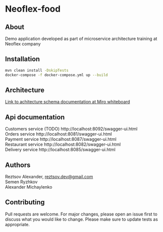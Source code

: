 # Neoflex-food

## About
Demo application developed as part of microservice architecture training at Neoflex company


## Installation
```bash
mvn clean install -DskipTests
docker-compose -f docker-compose.yml up --build
```

## Architecture
[Link to achitecture schema documentation at Miro whiteboard](https://miro.com/app/board/uXjVOd7LGZE=/?invite_link_id=39127214006)


## Api documentation
Customers service (TODO) http://localhost:8092/swagger-ui.html   
Orders service http://localhost:8081/swagger-ui.html  
Payment service http://localhost:8087/swagger-ui.html  
Restaurant service http://localhost:8082/swagger-ui.html  
Delivery service http://localhost:8085/swagger-ui.html

## Authors
Reztsov Alexander, [reztsov.dev@gmail.com](reztsov.dev@gmail.com)\
Semen Ryzhkov []()\
Alexander Michaylenko []()

## Contributing
Pull requests are welcome. For major changes, please open an issue first to discuss what you would like to change.
Please make sure to update tests as appropriate.

